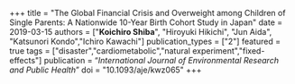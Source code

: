 +++
title = "The Global Financial Crisis and Overweight among Children of Single Parents: A Nationwide 10-Year Birth Cohort Study in Japan"
date = 2019-03-15
authors = ["**Koichiro Shiba**", "Hiroyuki Hikichi", "Jun Aida", "Katsunori Kondo","Ichiro Kawachi"]
publication\_types = ["2"]
featured = true
tags = ["disaster","cardiometabolic","natural experiment","fixed-effects"]
publication = “*International Journal of Environmental Research and Public Health*”
doi = "10.1093/aje/kwz065"
+++
